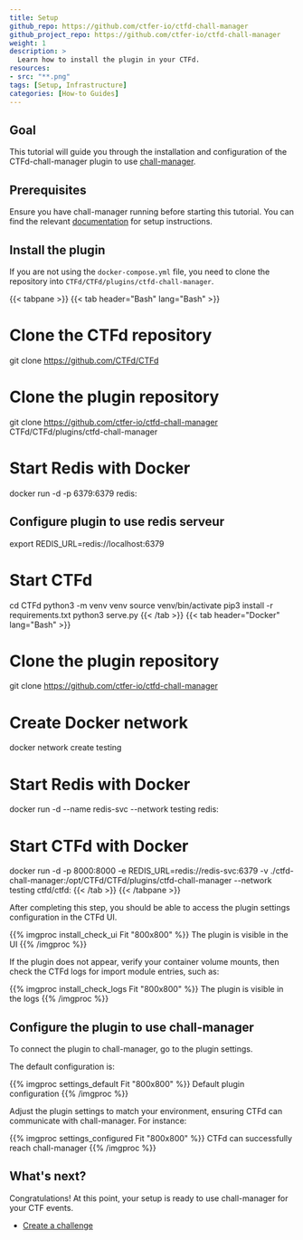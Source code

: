 ```yaml
---
title: Setup
github_repo: https://github.com/ctfer-io/ctfd-chall-manager
github_project_repo: https://github.com/ctfer-io/ctfd-chall-manager
weight: 1
description: >
  Learn how to install the plugin in your CTFd.
resources:
- src: "**.png"
tags: [Setup, Infrastructure]
categories: [How-to Guides]
---
```


## Goal
This tutorial will guide you through the installation and configuration of the CTFd-chall-manager plugin to use [chall-manager](https://github.com/ctfer-io/chall-manager).

## Prerequisites
Ensure you have chall-manager running before starting this tutorial. You can find the relevant [documentation](/docs/chall-manager) for setup instructions.

## Install the plugin
If you are not using the `docker-compose.yml` file, you need to clone the repository into `CTFd/CTFd/plugins/ctfd-chall-manager`.

{{< tabpane >}}
  {{< tab header="Bash" lang="Bash" >}}
# Clone the CTFd repository
git clone https://github.com/CTFd/CTFd

# Clone the plugin repository
git clone https://github.com/ctfer-io/ctfd-chall-manager CTFd/CTFd/plugins/ctfd-chall-manager

# Start Redis with Docker
docker run -d -p 6379:6379 redis:<version>

## Configure plugin to use redis serveur
export REDIS_URL=redis://localhost:6379

# Start CTFd
cd CTFd
python3 -m venv venv 
source venv/bin/activate 
pip3 install -r requirements.txt
python3 serve.py 
  {{< /tab >}}
  {{< tab header="Docker" lang="Bash" >}}
# Clone the plugin repository
git clone https://github.com/ctfer-io/ctfd-chall-manager

# Create Docker network
docker network create testing

# Start Redis with Docker
docker run -d --name redis-svc --network testing redis:<version>

# Start CTFd with Docker
docker run -d -p 8000:8000 -e REDIS_URL=redis://redis-svc:6379 -v ./ctfd-chall-manager:/opt/CTFd/CTFd/plugins/ctfd-chall-manager --network testing ctfd/ctfd:<version>
  {{< /tab >}}
{{< /tabpane >}}

After completing this step, you should be able to access the plugin settings configuration in the CTFd UI.

{{% imgproc install_check_ui Fit "800x800" %}}
The plugin is visible in the UI
{{% /imgproc %}}

If the plugin does not appear, verify your container volume mounts, then check the CTFd logs for import module entries, such as:

{{% imgproc install_check_logs Fit "800x800" %}}
The plugin is visible in the logs
{{% /imgproc %}}

## Configure the plugin to use chall-manager

To connect the plugin to chall-manager, go to the plugin settings.

The default configuration is:

{{% imgproc settings_default Fit "800x800" %}}
Default plugin configuration
{{% /imgproc %}}

Adjust the plugin settings to match your environment, ensuring CTFd can communicate with chall-manager. For instance:

{{% imgproc settings_configured Fit "800x800" %}}
CTFd can successfully reach chall-manager
{{% /imgproc %}}

## What's next?
Congratulations! At this point, your setup is ready to use chall-manager for your CTF events.
* [Create a challenge](/docs/ctfd-chall-manager/get-started/admin-challenge)

